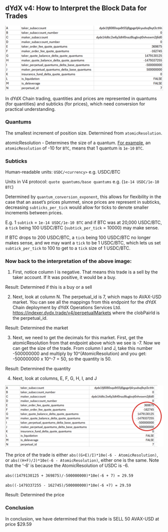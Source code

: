 ## dYdX v4: How to Interpret the Block Data for Trades

![Interpret1](../../../artifacts/interpret_block_data_1.png)

In dYdX Chain trading, quantities and prices are represented in quantums (for quantities) and subticks (for prices), which need conversion for practical understanding.

### Quantums

The smallest increment of position size. Determined from `atomicResolution`.

atomicResolution - Determines the size of a quantum. [For example](https://github.com/dydxprotocol/v4-testnets/blob/aa1c7ac589d6699124942a66c2362acad2e6f50d/dydx-testnet-4/genesis.json#L5776), an `atomicResolution` of -10 for `BTC`, means that 1 quantum is `1e-10` `BTC`.

### Subticks

Human-readable units: `USDC/<currency>` e.g. USDC/BTC

Units in V4 protocol: `quote quantums/base quantums` e.g. (`1e-14 USDC/1e-10 BTC`)

Determined by `quantum_conversion_exponent`, this allows for flexibility in the case that an asset’s prices plummet, since prices are represent in subticks, decreasing `subticks_per_tick` would allow for ticks to denote smaller increments between prices.

E.g. 1 `subtick` = `1e-14 USDC/1e-10 BTC` and if BTC was at 20,000 USDC/BTC, a `tick` being 100 USDC/BTC (`subtick_per_tick` = 10000) may make sense.

If BTC drops to 200 USDC/BTC, a `tick` being 100 USDC/BTC no longer makes sense, and we may want a `tick` to be 1 USDC/BTC, which lets us set `subtick_per_tick` to 100 to get to a `tick` size of 1 USDC/BTC.

### Now back to the interpretation of the above image:

1. First, notice column I is negative. That means this trade is a sell by the taker account. If It was positive, it would be a buy.

Result: Determined if this is a buy or a sell

2. Next, look at column N. The perpetual_id is 7, which maps to AVAX-USD market. You can see all the mappings from this endpoint for the dYdX Chain deployment by dYdX Operations Services Ltd. https://indexer.dydx.trade/v4/perpetualMarkets where the clobPairId is the perpetual_id.

Result: Determined the market

3. Next, we need to get the decimals for this market. First, get the atomicResolution from that endpoint above which we see is -7. Now we can get the size of the trade. From column I and J, take this number -500000000 and multiply by 10^(AtomicResolution) and you get: -500000000 x 10^-7 = 50, so the quantity is 50.

Result: Determined the quantity

4. Next, look at columns, E, F, G, H, I, and J

![Interpret2](../../../artifacts/interpret_block_data_2.png)

The price of the trade is either `abs((G+E)/I)*10e(-6 - AtomicResolution)`, or `abs((H+F)/J)*10e(-6 - AtomicResolution)`, either one is the same. Note that the ‘-6’ is because the AtomicResolution of USDC is -6.

`abs((1479130125 + 369875)/-500000000)*10e(-6 + 7) = 29.59`

`abs((-1479337255 - 162745)/500000000)*10e(-6 +7) = 29.59`

Result: Determined the price

### Conclusion

In conclusion, we have determined that this trade is SELL 50 AVAX-USD at price $29.59
